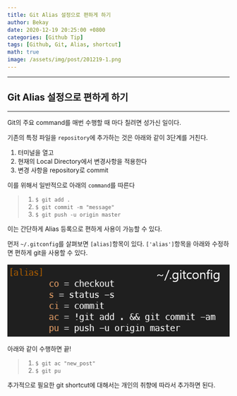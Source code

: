 ```yaml
---
title: Git Alias 설정으로 편하게 하기
author: Bekay
date: 2020-12-19 20:25:00 +0800
categories: [Github Tip]
tags: [Github, Git, Alias, shortcut]
math: true
image: /assets/img/post/201219-1.png
---
```



---
## Git Alias 설정으로 편하게 하기
---
Git의 주요 command를 매번 수행할 때 마다 칠려면 성가신 일이다.

기존의 특정 파일을 `repository`에 추가하는 것은 아래와 같이 3단계를 거친다.

1. 터미널을 열고
2. 현재의 Local Directory에서 변경사항을 적용한다
3. 변경 사항을 repository로 commit

이를 위해서 일반적으로 아래의 `command`를 따른다
>1. `$ git add .`
>2. `$ git commit -m "message"`
>3. `$ git push -u origin master` 


이는 간단하게 Alias 등록으로 편하게 사용이 가능할 수 있다.

먼저 `~/.gitconfig`를 살펴보면 `[alias]`항목이 있다.
`['alias']`항목을 아래와 수정하면 편하게 git을 사용할 수 있다.

![Desktop View](/assets/img/post/201219-1.png)

아래와 같이 수행하면 끝!
>1. `$ git ac "new_post"`
>2. `$ git pu`

추가적으로 필요한 git shortcut에 대해서는 개인의 취향에 따라서 추가하면 된다.